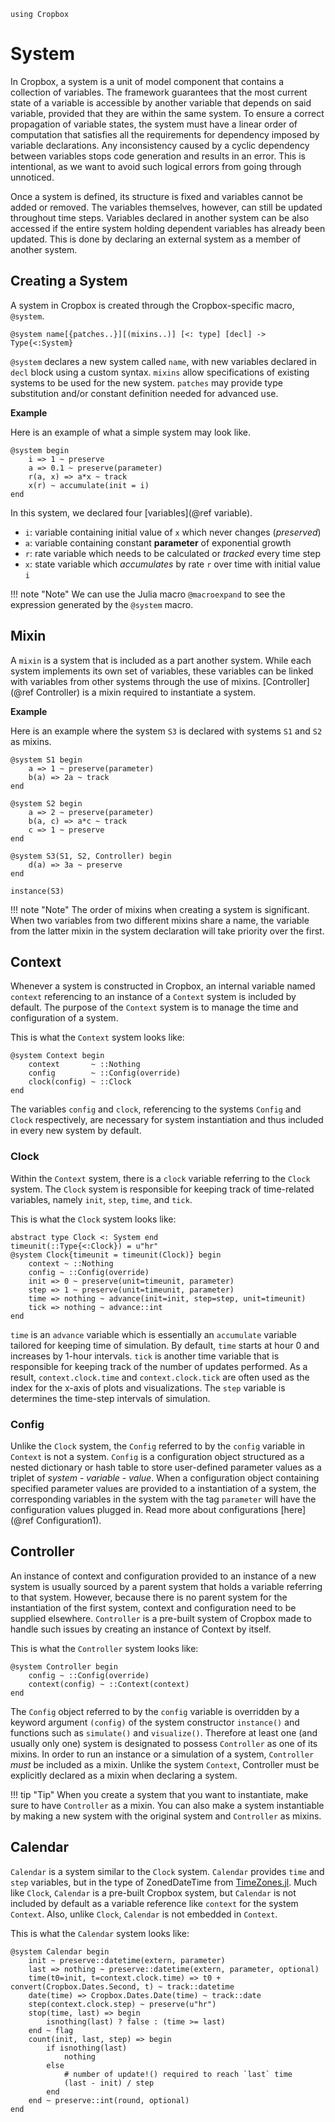 ```@setup Cropbox
using Cropbox
```

# System

In Cropbox, a system is a unit of model component that contains a collection of variables. The framework guarantees that the most current state of a variable is accessible by another variable that depends on said variable, provided that they are within the same system. To ensure a correct propagation of variable states, the system must have a linear order of computation that satisfies all the requirements for dependency imposed by variable declarations. Any inconsistency caused by a cyclic dependency between variables stops code generation and results in an error. This is intentional, as we want to avoid such logical errors from going through unnoticed. 

Once a system is defined, its structure is fixed and variables cannot be added or removed. The variables themselves, however, can still be updated throughout time steps. Variables declared in another system can be also accessed if the entire system holding dependent variables has already been updated. This is done by declaring an external system as a member of another system.

## Creating a System

A system in Cropbox is created through the Cropbox-specific macro, `@system`.

```
@system name[{patches..}][(mixins..)] [<: type] [decl] -> Type{<:System}
```

`@system` declares a new system called `name`, with new variables declared in `decl` block using a custom syntax. `mixins` allow specifications of existing systems to be used for the new system. `patches` may provide type substitution and/or constant definition needed for advanced use. 

**Example**

Here is an example of what a simple system may look like.
```
@system begin
    i => 1 ~ preserve
    a => 0.1 ~ preserve(parameter)
    r(a, x) => a*x ~ track
    x(r) ~ accumulate(init = i)
end
```
In this system, we declared four [variables](@ref variable).
- `i`: variable containing initial value of `x` which never changes (*preserved*)
- `a`: variable containing constant **parameter** of exponential growth
- `r`: rate variable which needs to be calculated or *tracked* every time step
- `x`: state variable which *accumulates* by rate `r` over time with initial value `i`

!!! note "Note"
    We can use the Julia macro `@macroexpand` to see the expression generated by the `@system` macro.

## Mixin

A `mixin` is a system that is included as a part another system. While each system implements its own set of variables, these variables can be linked with variables from other systems through the use of mixins. [Controller](@ref Controller) is a mixin required to instantiate a system.

**Example**

Here is an example where the system `S3` is declared with systems `S1` and `S2` as mixins.

```@example Cropbox
@system S1 begin
    a => 1 ~ preserve(parameter)
    b(a) => 2a ~ track
end

@system S2 begin
    a => 2 ~ preserve(parameter)
    b(a, c) => a*c ~ track
    c => 1 ~ preserve
end

@system S3(S1, S2, Controller) begin
    d(a) => 3a ~ preserve
end

instance(S3)
```

!!! note "Note"
    The order of mixins when creating a system is significant. When two variables from two different mixins share a name, the variable from the latter mixin in the system declaration will take priority over the first.

## Context

Whenever a system is constructed in Cropbox, an internal variable named `context` referencing to an instance of a `Context` system is included by default. The purpose of the `Context` system is to manage the time and configuration of a system.

This is what the `Context` system looks like:

```
@system Context begin
    context       ~ ::Nothing
    config        ~ ::Config(override)
    clock(config) ~ ::Clock
end
```

The variables `config` and `clock`, referencing to the systems `Config` and `Clock` respectively, are necessary for system instantiation and thus included in every new system by default.

### Clock

Within the `Context` system, there is a `clock` variable referring to the `Clock` system. The `Clock` system is responsible for keeping track of time-related variables, namely `init`, `step`, `time`, and `tick`.

This is what the `Clock` system looks like:

```
abstract type Clock <: System end
timeunit(::Type{<:Clock}) = u"hr"
@system Clock{timeunit = timeunit(Clock)} begin
    context ~ ::Nothing
    config ~ ::Config(override)
    init => 0 ~ preserve(unit=timeunit, parameter)
    step => 1 ~ preserve(unit=timeunit, parameter)
    time => nothing ~ advance(init=init, step=step, unit=timeunit)
    tick => nothing ~ advance::int
end
```

`time` is an `advance` variable which is essentially an `accumulate` variable tailored for keeping time of simulation. By default, `time` starts at hour 0 and increases by 1-hour intervals. `tick` is another time variable that is responsible for keeping track of the number of updates performed. As a result, `context.clock.time` and `context.clock.tick` are often used as the index for the x-axis of plots and visualizations. The `step` variable is determines the time-step intervals of simulation. 

### Config

Unlike the `Clock` system, the `Config` referred to by the `config` variable in `Context` is not a system. `Config` is a configuration object structured as a nested dictionary or hash table to store user-defined parameter values as a triplet of *system* - *variable* - *value*. When a configuration object containing specified parameter values are provided to a instantiation of a system, the corresponding variables in the system with the tag `parameter` will have the configuration values plugged in. Read more about configurations [here](@ref Configuration1).

## Controller

An instance of context and configuration provided to an instance of a new system is usually sourced by a parent system that holds a variable referring to that system. However, because there is no parent system for the instantiation of the first system, context and configuration need to be supplied elsewhere. `Controller` is a pre-built system of Cropbox made to handle such issues by creating an instance of Context by itself.

This is what the `Controller` system looks like:

```
@system Controller begin
    config ~ ::Config(override)
    context(config) ~ ::Context(context)
end
```

The `Config` object referred to by the `config` variable is overridden by a keyword argument `(config)` of the system constructor `instance()` and functions such as `simulate()` and `visualize()`. Therefore at least one (and usually only one) system is designated to possess `Controller` as one of its mixins. In order to run an instance or a simulation of a system, `Controller` *must* be included as a mixin. Unlike the system `Context`, Controller must be explicitly declared as a mixin when declaring a system.

!!! tip "Tip"
    When you create a system that you want to instantiate, make sure to have `Controller` as a mixin. You can also make a system instantiable by making a new system with the original system and `Controller` as mixins.

## Calendar

`Calendar` is a system similar to the `Clock` system. `Calendar` provides `time` and `step` variables, but in the type of ZonedDateTime from [TimeZones.jl](https://github.com/JuliaTime/TimeZones.jl). Much like `Clock`, `Calendar` is a pre-built Cropbox system, but `Calendar` is not included by default as a variable reference like `context` for the system `Context`. Also, unlike `Clock`, `Calendar` is not embedded in `Context`.

This is what the `Calendar` system looks like:

```
@system Calendar begin
    init ~ preserve::datetime(extern, parameter)
    last => nothing ~ preserve::datetime(extern, parameter, optional)
    time(t0=init, t=context.clock.time) => t0 + convert(Cropbox.Dates.Second, t) ~ track::datetime
    date(time) => Cropbox.Dates.Date(time) ~ track::date
    step(context.clock.step) ~ preserve(u"hr")
    stop(time, last) => begin
        isnothing(last) ? false : (time >= last)
    end ~ flag
    count(init, last, step) => begin
        if isnothing(last)
            nothing
        else
            # number of update!() required to reach `last` time
            (last - init) / step
        end
    end ~ preserve::int(round, optional)
end
```